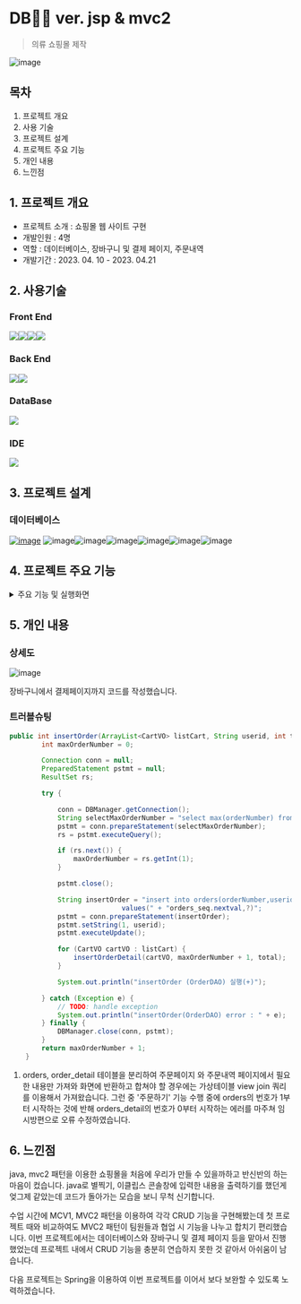 # DB🖤💎 ver. jsp & mvc2
> 의류 쇼핑몰 제작

![image](https://github.com/jeongjayun/jeongjayun.github.io/assets/116062065/4444af38-484a-45ff-8f33-47ac73d92faf)

## 목차
1. 프로젝트 개요
2. 사용 기술
3. 프로젝트 설계
4. 프로젝트 주요 기능
5. 개인 내용
6. 느낀점

## 1. 프로젝트 개요
- 프로젝트 소개 : 쇼핑몰 웹 사이트 구현
- 개발인원 : 4명
- 역할 : 데이터베이스, 장바구니 및 결제 페이지, 주문내역
- 개발기간 : 2023. 04. 10 - 2023. 04.21

## 2. 사용기술
### Front End
<img src="https://img.shields.io/badge/html5-E34F26?style=for-the-badge&logo=html5&logoColor=white"><img src="https://img.shields.io/badge/css-1572B6?style=for-the-badge&logo=css3&logoColor=white"><img src="https://img.shields.io/badge/javascript-F7DF1E?style=for-the-badge&logo=javascript&logoColor=black"><img src="https://img.shields.io/badge/jquery-0769AD?style=for-the-badge&logo=jquery&logoColor=white">

### Back End
<img src="https://img.shields.io/badge/java-007396?style=for-the-badge&logo=java&logoColor=white"><img src="https://img.shields.io/badge/apache tomcat-F8DC75?style=for-the-badge&logo=apachetomcat&logoColor=white">

### DataBase
<img src="https://img.shields.io/badge/oracle-F80000?style=for-the-badge&logo=oracle&logoColor=white">

### IDE
<img src="https://img.shields.io/badge/eclipseide-2C2255?style=for-the-badge&logo=eclipseide&logoColor=white">

## 3. 프로젝트 설계
### 데이터베이스
[![image](https://github.com/jeongjayun/jeongjayun.github.io/assets/116062065/784d1efd-69d4-4f8c-9eff-6d0a56dcbc8e)](https://github.com/jeongjayun/jeongjayun.github.io/assets/116062065/784d1efd-69d4-4f8c-9eff-6d0a56dcbc8e)
![image](https://github.com/jeongjayun/DBjsp/assets/116062065/8392fbbb-da40-44a0-8afc-1f6f6eb58286)![image](https://github.com/jeongjayun/DBjsp/assets/116062065/a6a41bda-c20d-41c0-ac63-cc3a2d791887)![image](https://github.com/jeongjayun/DBjsp/assets/116062065/7f3b0de2-c4de-45db-a08d-86cf2a5e56c5)![image](https://github.com/jeongjayun/DBjsp/assets/116062065/37b1479a-d4e7-476b-b4e0-600c848a4f83)![image](https://github.com/jeongjayun/DBjsp/assets/116062065/91c49cb8-15fd-4cc3-ac64-d4f32b1ec8f5)![image](https://github.com/jeongjayun/DBjsp/assets/116062065/5fe460ad-d706-497e-af3f-0e454de40439)






## 4. 프로젝트 주요 기능
<details>
<summary> 주요 기능 및 실행화면 </summary>

  <div>
    
  - 메인 화면 및 로그인 하지 않은 상태

![vid![image](https://github.com/jeongjayun/DBjsp/assets/116062065/77158053-5813-4971-8795-4795c51bf29f)
eoplayback](https://github.com/jeongjayun/DBjsp/assets/116062065/7c9d308c-5c81-404b-a9c0-b7b748db3838)


  - 회원가입과 로그인(유효성 검사)

![videoplayback-2](https://github.com/jeongjayun/DBjsp/assets/116062065/91881dce-df24-493e-930f-b6995a1e1f21)

![image](https://github.com/jeongjayun/DBjsp/assets/116062065/de01bfd7-5acc-4bbc-967f-d31f766f399f)

  - sha256 비밀번호 인코딩되어 저장됨 

  - 상품 검색

![videoplayback-3](https://github.com/jeongjayun/DBjsp/assets/116062065/df037405-bfda-432b-a28e-79bd4043fd8e)

  - 마이페이지

![videoplayback-4](https://github.com/jeongjayun/DBjsp/assets/116062065/830f6abd-a56a-453a-b09d-8eab895e3524)

  - 게시판 이용

![videoplayback-5](https://github.com/jeongjayun/DBjsp/assets/116062065/9d46e98b-8a2d-499d-957a-c0b3ecae62f5)

  - 관리자 페이지

![videoplayback-6](https://github.com/jeongjayun/DBjsp/assets/116062065/26d4662d-6bc1-41a9-a912-e343b54c5e4f)

   
  </div>
  
</details>

## 5. 개인 내용
### 상세도
![image](https://github.com/jeongjayun/DBjsp/assets/116062065/d4e6266d-8cd4-4310-a7f8-61beb68c585c)

장바구니에서 결제페이지까지 코드를 작성했습니다.

### 트러블슈팅

```java
public int insertOrder(ArrayList<CartVO> listCart, String userid, int total) {
		int maxOrderNumber = 0;

		Connection conn = null;
		PreparedStatement pstmt = null;
		ResultSet rs;

		try {

			conn = DBManager.getConnection();
			String selectMaxOrderNumber = "select max(orderNumber) from orders";
			pstmt = conn.prepareStatement(selectMaxOrderNumber);
			rs = pstmt.executeQuery();

			if (rs.next()) {
				maxOrderNumber = rs.getInt(1);
			}

			pstmt.close();

			String insertOrder = "insert into orders(orderNumber,userid)
							values(" + "orders_seq.nextval,?)";
			pstmt = conn.prepareStatement(insertOrder);
			pstmt.setString(1, userid);
			pstmt.executeUpdate();

			for (CartVO cartVO : listCart) {
				insertOrderDetail(cartVO, maxOrderNumber + 1, total);
			}

			System.out.println("insertOrder (OrderDAO) 실행(+)");

		} catch (Exception e) {
			// TODO: handle exception
			System.out.println("insertOrder(OrderDAO) error : " + e);
		} finally {
			DBManager.close(conn, pstmt);
		}
		return maxOrderNumber + 1;
	}
```

1. orders, order_detail 테이블을 분리하여 주문페이지 와 주문내역 페이지에서 필요한 내용만 가져와 화면에 반환하고 합쳐야 할 경우에는 가상테이블 view join 쿼리를 이용해서 가져왔습니다. 그런 중 '주문하기' 기능 수행 중에 orders의 번호가 1부터 시작하는 것에 반해 orders_detail의 번호가 0부터 시작하는 에러를 마주쳐 임시방편으로 오류 수정하였습니다. 

## 6. 느낀점

java, mvc2 패턴을 이용한 쇼핑몰을 처음에 우리가 만들 수 있을까하고 반신반의 하는 마음이 컸습니다. java로 별찍기, 이클립스 콘솔창에 입력한 내용을 출력하기를 했던게 엊그제 같았는데 코드가 돌아가는 모습을 보니 무척 신기합니다.


 수업 시간에 MCV1, MVC2 패턴을 이용하여 각각 CRUD 기능을 구현해봤는데 첫 프로젝트 때와 비교하여도 MVC2 패턴이 팀원들과 협업 시 기능을 나누고 합치기 편리했습니다. 이번 프로젝트에서는 데이터베이스와 장바구니 및 결제 페이지 등을 맡아서 진행 했었는데 프로젝트 내에서 CRUD 기능을 충분히 연습하지 못한 것 같아서 아쉬움이 남습니다.


다음 프로젝트는 Spring을 이용하여 이번 프로젝트를 이어서 보다 보완할 수 있도록 노력하겠습니다.



